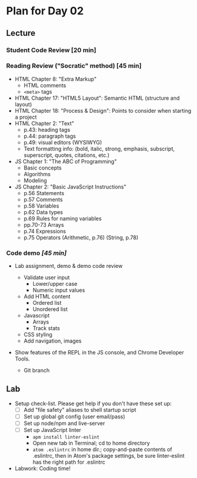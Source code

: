 # Plan for Day 02

## Lecture

### Student Code Review [20 min]

### Reading Review ("Socratic" method) [45 min]
- HTML Chapter 8: "Extra Markup"
  - HTML comments
  - `<meta>` tags
- HTML Chapter 17: "HTML5 Layout": Semantic HTML (structure and layout)
- HTML Chapter 18: "Process & Design": Points to consider when starting a project
- HTML Chapter 2: "Text"
  - p.43: heading tags
  - p.44: paragraph tags
  - p.49: visual editors (WYSIWYG)
  - Text formatting info: (bold, italic, strong, emphasis, subscript, superscript, quotes, citations, etc.)
- JS Chapter 1: "The ABC of Programming"
  - Basic concepts
  - Algorithms
  - Modeling
- JS Chapter 2: "Basic JavaScript Instructions"
  - p.56       Statements
  - p.57       Comments
  - p.58       Variables
  - p.62       Data types
  - p.69       Rules for naming variables
  - pp.70-73 Arrays
  - p.74     Expressions
  - p.75     Operators (Arithmetic, p.76) (String, p.78)

### Code demo *[45 min]*
- Lab assignment, demo & demo code review
  - Validate user input
    - Lower/upper case
    - Numeric input values
  - Add HTML content
    - Ordered list
    - Unordered list
  - Javascript
    - Arrays
    - Track stats
  - CSS styling
  - Add navigation, images
  
- Show features of the REPL in the JS console, and Chrome Developer Tools.
  - Git branch

## Lab
- Setup check-list. Please get help if you don't have these set up:
  - [ ] Add "file safety" aliases to shell startup script
  - [ ] Set up global git config (user email/pass)
  - [ ] Set up node/npm and live-server
  - [ ] Set up JavaScript linter
    - `apm install linter-eslint`
    - Open new tab in Terminal; cd to home directory
    - `atom .eslintrc` in home dir.; copy-and-paste contents of .eslintrc, then in Atom's package settings, be sure linter-eslint has the right path for .eslintrc

- Labwork: Coding time!
